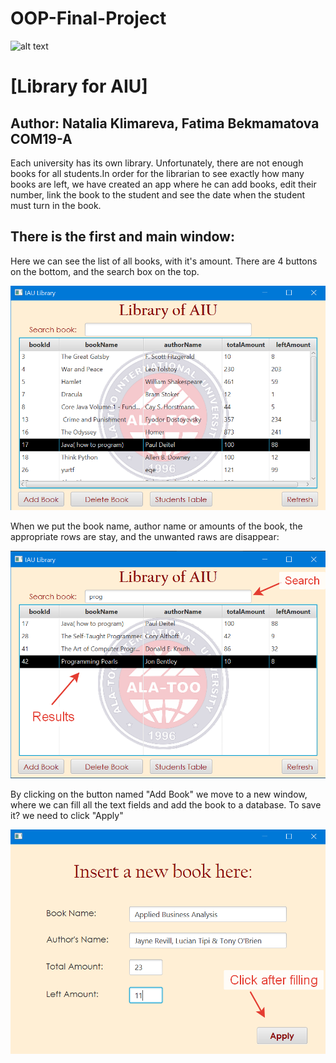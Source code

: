 # OOP-Final-Project

![alt text](https://upload.wikimedia.org/wikipedia/en/0/07/Ala-Too_International_University_Seal.png)

# [Library for AIU]

## Author: Natalia Klimareva, Fatima Bekmamatova COM19-A

Each university has its own library. Unfortunately, there are not enough books for all students.In order for the librarian to see exactly how many books are left, we have created an app where he can add books, edit their number, link the book to the student and see the date when the student must turn in the book.

## There is the first and main window: 

Here we can see the list of all books, with it's amount. There are 4 buttons on the bottom, and the search box on the top.

![alt text](https://github.com/MIA1kl/Final-Project/blob/master/ReadmeImages/2020-12-23_03-15-38.png?raw=true)


When we put the book name, author name or amounts of the book, the appropriate rows are stay, and the unwanted raws are disappear:

![alt text](https://github.com/MIA1kl/Final-Project/blob/master/ReadmeImages/2020-12-23_03-17-06.png?raw=true)

By clicking on the button named "Add Book" we move to a new window, where we can fill all the text fields and add the book to a database. To save it? we need to click "Apply"

![alt text](https://github.com/MIA1kl/Final-Project/blob/master/ReadmeImages/2020-12-23_03-19-55.png?raw=true)
